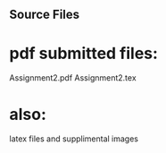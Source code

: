 ## Source Files

# pdf submitted files:
Assignment2.pdf
Assignment2.tex

# also:
latex files and supplimental images
